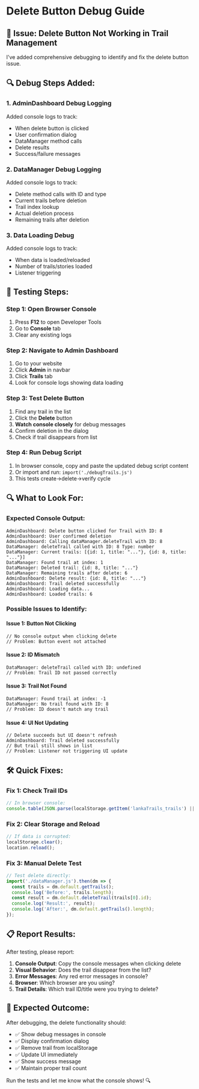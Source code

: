 # Delete Button Debug Guide

## 🐛 **Issue: Delete Button Not Working in Trail Management**

I've added comprehensive debugging to identify and fix the delete button issue.

## 🔍 **Debug Steps Added:**

### **1. AdminDashboard Debug Logging**
Added console logs to track:
- When delete button is clicked
- User confirmation dialog
- DataManager method calls
- Delete results
- Success/failure messages

### **2. DataManager Debug Logging**
Added console logs to track:
- Delete method calls with ID and type
- Current trails before deletion
- Trail index lookup
- Actual deletion process
- Remaining trails after deletion

### **3. Data Loading Debug**
Added console logs to track:
- When data is loaded/reloaded
- Number of trails/stories loaded
- Listener triggering

## 🧪 **Testing Steps:**

### **Step 1: Open Browser Console**
1. Press **F12** to open Developer Tools
2. Go to **Console** tab
3. Clear any existing logs

### **Step 2: Navigate to Admin Dashboard**
1. Go to your website
2. Click **Admin** in navbar
3. Click **Trails** tab
4. Look for console logs showing data loading

### **Step 3: Test Delete Button**
1. Find any trail in the list
2. Click the **Delete** button
3. **Watch console closely** for debug messages
4. Confirm deletion in the dialog
5. Check if trail disappears from list

### **Step 4: Run Debug Script**
1. In browser console, copy and paste the updated debug script content
2. Or import and run: `import('./debugTrails.js')`
3. This tests create→delete→verify cycle

## 🔍 **What to Look For:**

### **Expected Console Output:**
```
AdminDashboard: Delete button clicked for Trail with ID: 8
AdminDashboard: User confirmed deletion
AdminDashboard: Calling dataManager.deleteTrail with ID: 8
DataManager: deleteTrail called with ID: 8 Type: number
DataManager: Current trails: [{id: 1, title: "..."}, {id: 8, title: "..."}]
DataManager: Found trail at index: 1
DataManager: Deleted trail: {id: 8, title: "..."}
DataManager: Remaining trails after delete: 6
AdminDashboard: Delete result: {id: 8, title: "..."}
AdminDashboard: Trail deleted successfully
AdminDashboard: Loading data...
AdminDashboard: Loaded trails: 6
```

### **Possible Issues to Identify:**

#### **Issue 1: Button Not Clicking**
```
// No console output when clicking delete
// Problem: Button event not attached
```

#### **Issue 2: ID Mismatch**
```
DataManager: deleteTrail called with ID: undefined
// Problem: Trail ID not passed correctly
```

#### **Issue 3: Trail Not Found**
```
DataManager: Found trail at index: -1
DataManager: No trail found with ID: 8
// Problem: ID doesn't match any trail
```

#### **Issue 4: UI Not Updating**
```
// Delete succeeds but UI doesn't refresh
AdminDashboard: Trail deleted successfully
// But trail still shows in list
// Problem: Listener not triggering UI update
```

## 🛠️ **Quick Fixes:**

### **Fix 1: Check Trail IDs**
```javascript
// In browser console:
console.table(JSON.parse(localStorage.getItem('lankaTrails_trails') || '[]').map(t => ({id: t.id, title: t.title})));
```

### **Fix 2: Clear Storage and Reload**
```javascript
// If data is corrupted:
localStorage.clear();
location.reload();
```

### **Fix 3: Manual Delete Test**
```javascript
// Test delete directly:
import('./dataManager.js').then(dm => {
  const trails = dm.default.getTrails();
  console.log('Before:', trails.length);
  const result = dm.default.deleteTrail(trails[0].id);
  console.log('Result:', result);
  console.log('After:', dm.default.getTrails().length);
});
```

## 📋 **Report Results:**

After testing, please report:

1. **Console Output**: Copy the console messages when clicking delete
2. **Visual Behavior**: Does the trail disappear from the list?
3. **Error Messages**: Any red error messages in console?
4. **Browser**: Which browser are you using?
5. **Trail Details**: Which trail ID/title were you trying to delete?

## 🎯 **Expected Outcome:**

After debugging, the delete functionality should:
- ✅ Show debug messages in console
- ✅ Display confirmation dialog
- ✅ Remove trail from localStorage
- ✅ Update UI immediately
- ✅ Show success message
- ✅ Maintain proper trail count

Run the tests and let me know what the console shows! 🔍
